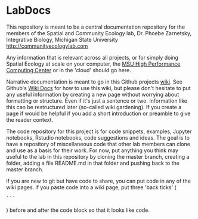 # LabDocs

This repository is meant to be a central documentation repository for the members of the Spatial and Community Ecology lab, Dr. Phoebe Zarnetsky, Integrative Biology, Michigan State University  http://communityecologylab.com

Any information that is relevant across all projects, or for simply doing Spatial Ecology at scale on your computer, the [MSU High Performance Computing Center](http://wiki.hpcc.msu.edu) or in the 'cloud' should go here.   

Narrative documentation is meant to go in this Github projects [wiki](https://github.com/SpACE-plzlab/spacelab-documentation/wiki).  See Github's [Wiki Docs](https://help.github.com/en/github/building-a-strong-community/adding-or-editing-wiki-pages) for how to use this wiki, but please don't hesitate to put any useful information by creating a new page without worrying about formatting or structure.  Even if it's just a sentence or two.  Information like this can be restructured later (so-called wiki gardening).   If you create a page if would be helpful if you add a short introduction or preamble to give the reader context.     

The code repository for this project is for code snippets, examples, Jupyter notebooks, Rstudio notebooks, code suggestions and ideas.  The goal is to have a repository of miscellaneous code that other lab members can clone and use as a basis for their work.    For now, put anything you think may useful to the lab in this repository by cloning the master branch, creating a folder, adding a file README.md in that folder and pushing back to the master branch.  

if you are new to git but have code to share, you can put code in any of the wiki pages.  if you paste code into a wiki page, put three 'back ticks'  ( <pre>```</pre> ) before and after the code block so that it looks like code.  


